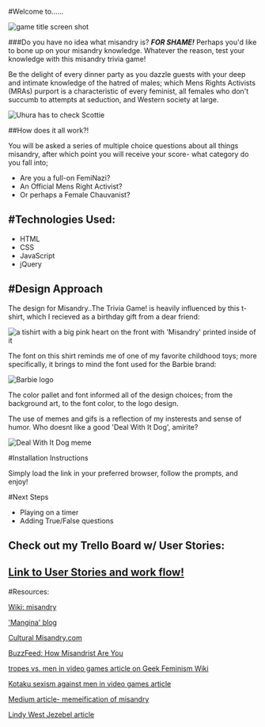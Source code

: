 #Welcome to......

![game title screen shot](file:///Users/claire/code/Project01_MisandryTrivia/assets/header_screen_shot.png)


###Do you have no idea what misandry is? **_FOR SHAME!_**  Perhaps you'd like to bone up on your misandry knowledge. Whatever the reason, test your knowledge with this misandry trivia game!  

Be the delight of every dinner party as you dazzle guests with your deep and intimate knowledge of the hatred of males; which Mens Rights Activists (MRAs) purport is a characteristic of every feminist, all females who don't succumb to attempts at seduction, and Western society at large. 

![Uhura has to check Scottie](file:///Users/claire/code/Project01_MisandryTrivia/assets/small_moving_image/star_trek_gif.gif)


##How does it all work?!

You will be asked a series of multiple choice questions about all things misandry, after which point you will receive your score- what category do you fall into;

- Are you a full-on FemiNazi? 
- An Official Mens Right Activist? 
- Or perhaps a Female Chauvanist?


#Technologies Used:
---
- HTML
- CSS
- JavaScript
- jQuery

#Design Approach
---
The design for Misandry..The Trivia Game! is heavily influenced by this t-shirt, which I recieved as a birthday gift from a dear friend: 

![a tishirt with a big pink heart on the front with 'Misandry' printed inside of it](file:///Users/claire/code/Project01_MisandryTrivia/assets/barbie_stuff/tee%20logo.jpg)

The font on this shirt reminds me of one of my favorite childhood toys; more specifically, it brings to mind the font used for the Barbie brand:

![Barbie logo](file:///Users/claire/code/Project01_MisandryTrivia/assets/barbie_stuff/barbie.font.png)


The color pallet and font informed all of the design choices; from the background art, to the font color, to the logo design.

The use of memes and gifs is a reflection of my insterests and sense of humor. Who doesnt like a good 'Deal With It Dog', amirite?

![Deal With It Dog meme](file:///Users/claire/code/Project01_MisandryTrivia/assets/small_moving_image/deal_with_it_dog_gif.gif)

#Installation Instructions

Simply load the link in your preferred browser, follow the prompts, and enjoy!

#Next Steps

- Playing on a timer
- Adding True/False questions


## Check out my Trello Board w/ User Stories:
[Link to User Stories and work flow!](https://trello.com/b/vB8o3tY8)
---

#Resources:

[Wiki: misandry](https://en.wikipedia.org/wiki/Misandry)

['Mangina' blog](http://www.wehuntedthemammoth.com/)

[Cultural Misandry.com](http://www.cultural-misandry.com/feminism-the-hate-group-2/)

[BuzzFeed: How Misandrist Are You](http://www.buzzfeed.com/hnigatu/how-misandrist-are-you#.xamv1KWpV)

[tropes vs. men in video games article on Geek Feminism Wiki](http://geekfeminism.wikia.com/wiki/Tropes_vs._Men_in_Videogames)

[Kotaku sexism against men in video games article](http://kotaku.com/5918217/these-guys-made-a-list-about-sexism-against-men-in-video-games-are-they-trolling)

[Medium article- memeification of misandry](https://medium.com/matter/the-meme-ification-of-misandry-3b0c95ad51f5#.bjlvttyt8)

[Lindy West Jezebel article](http://jezebel.com/5992479/if-i-admit-that-hating-men-is-a-thing-will-you-stop-turning-it-into-a-self-fulfilling-prophecy)



